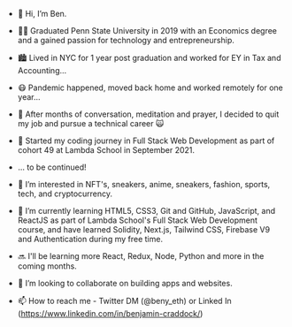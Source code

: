 - 👋 Hi, I’m Ben.
- 🐻‍❄️ Graduated Penn State University in 2019 with an Economics degree and a gained passion for technology and entrepreneurship.
- 🏙 Lived in NYC for 1 year post graduation and worked for EY in Tax and Accounting...
- 😷 Pandemic happened, moved back home and worked remotely for one year...
- 💭 After months of conversation, meditation and prayer, I decided to quit my job and pursue a technical career 🙀
- 🚀 Started my coding journey in Full Stack Web Development as part of cohort 49 at Lambda School in September 2021.
- ... to be continued!

- 👀 I’m interested in NFT's, sneakers, anime, sneakers, fashion, sports, tech, and cryptocurrency.
- 🌱 I’m currently learning HTML5, CSS3, Git and GitHub, JavaScript, and ReactJS as part of Lambda School's Full Stack Web Development course, and have learned Solidity, Next.js, Tailwind CSS, Firebase V9 and Authentication during my free time.
- 🔜 I'll be learning more React, Redux, Node, Python and more in the coming months.
- 💞️ I’m looking to collaborate on building apps and websites.
- 📫 How to reach me - Twitter DM (@beny_eth) or Linked In (https://www.linkedin.com/in/benjamin-craddock/)

<!---
benzcraddock/benzcraddock is a ✨ special ✨ repository because its `README.md` (this file) appears on your GitHub profile.
You can click the Preview link to take a look at your changes.
--->

